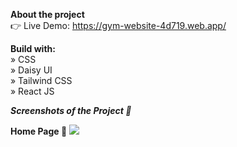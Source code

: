 **About the project** <br />
👉 Live Demo: https://gym-website-4d719.web.app/

**Build with:** <br />
» CSS <br />
» Daisy UI <br />
» Tailwind CSS <br />
» React JS <br />

**_Screenshots of the Project 📸_**

**Home Page 🏡**
![](./full%20page%20ss/Sk-GYM-Website.png)
